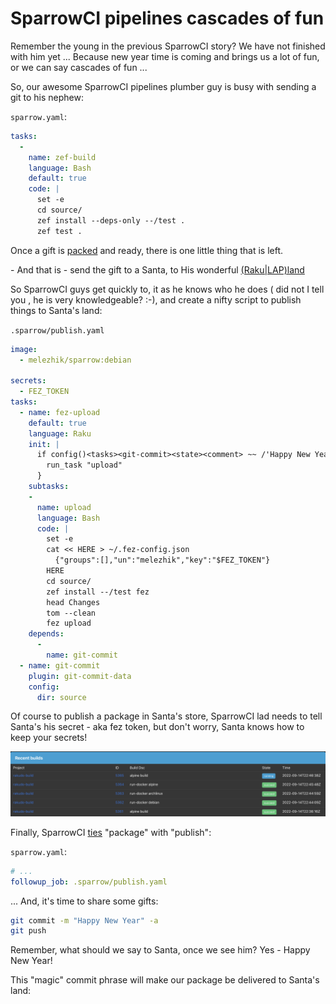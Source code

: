 # SparrowCI pipelines cascades of fun


Remember the young in the previous SparrowCI story? We have not finished with him yet ...
Because new year time is coming and brings us a lot of fun, or we can say
cascades of fun ...

So, our awesome SparrowCI pipelines plumber guy is busy with sending a git to his nephew:

`sparrow.yaml`:

```yaml
tasks:
  -
    name: zef-build
    language: Bash
    default: true
    code: |
      set -e
      cd source/
      zef install --deps-only --/test .
      zef test .
```

Once a gift is [packed](https://ci.sparrowhub.io/report/1919) and ready, there is one little thing that is left.

\- And that is - send the gift to a Santa, to His wonderful [(Raku|LAP)land](https://raku.land)

So SparrowCI guys get quickly to, it as he knows who he does ( did not I tell you ,
he is very knowledgeable? :-), and create a nifty script to publish things to 
Santa's land:

`.sparrow/publish.yaml`

```yaml
image:
  - melezhik/sparrow:debian

secrets:
  - FEZ_TOKEN
tasks:
  - name: fez-upload
    default: true
    language: Raku
    init: |
      if config()<tasks><git-commit><state><comment> ~~ /'Happy New Year'/ {
        run_task "upload"
      }
    subtasks:
    -
      name: upload
      language: Bash
      code: |
        set -e
        cat << HERE > ~/.fez-config.json
          {"groups":[],"un":"melezhik","key":"$FEZ_TOKEN"}
        HERE
        cd source/
        zef install --/test fez
        head Changes
        tom --clean
        fez upload
    depends:
      -
        name: git-commit
  - name: git-commit
    plugin: git-commit-data
    config:
      dir: source
```

Of course to publish a package in Santa's store, SparrowCI lad needs to tell Santa's his secret 
\- aka fez token, but don't worry, Santa knows how to keep your secrets!

![secret](https://raw.githubusercontent.com/melezhik/advent/master/images/sparrowci/secret.png)


Finally, SparrowCI [ties](https://github.com/melezhik/rakudist-teddy-bear/blob/master/sparrow.yaml) 
"package" with "publish":

`sparrow.yaml`:

```yaml
# ...
followup_job: .sparrow/publish.yaml
```

... And, it's time to share some gifts:


```bash
git commit -m "Happy New Year" -a
git push
```

Remember, what should we say to Santa, once we see him? Yes - Happy New Year!

This "magic" commit phrase will make our package be delivered to Santa's land:
